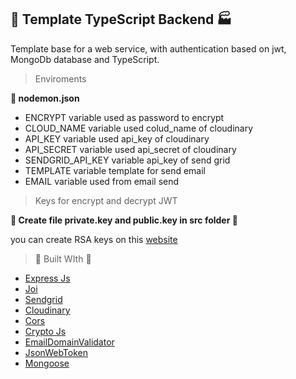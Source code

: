 ## :open_file_folder: Template TypeScript Backend :factory:
Template base for a web service, with authentication based on jwt, MongoDb database and TypeScript.

> Enviroments

**:hammer: nodemon.json**

 - ENCRYPT  variable used as password to encrypt
 - CLOUD_NAME variable used colud_name of cloudinary
 - API_KEY variable used api_key of cloudinary
 - API_SECRET variable used api_secret of cloudinary
 - SENDGRID_API_KEY variable api_key of send grid
 - TEMPLATE variable template for send email
 - EMAIL variable used from email send

> Keys for encrypt and decrypt JWT

**:hammer: Create file private.key and public.key in src folder :open_file_folder:**

you can create RSA keys on this [website](https://csfieldguide.org.nz/en/interactives/rsa-key-generator/)

> :hammer: Built WIth :rocket:

 - [Express Js](https://expressjs.com/)
 - [Joi](https://hapi.dev/module/joi/)
 - [Sendgrid](https://www.npmjs.com/package/@sendgrid/mail)
 - [Cloudinary](https://www.npmjs.com/package/cloudinary)
 - [Cors](https://www.npmjs.com/package/cors)
 - [Crypto Js](https://cryptojs.gitbook.io/docs/)
 - [EmailDomainValidator](https://www.npmjs.com/package/email-domain-validator)
 - [JsonWebToken](https://github.com/auth0/node-jsonwebtoken)
 - [Mongoose](https://mongoosejs.com/)